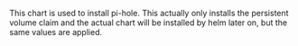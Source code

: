 This chart is used to install pi-hole. This actually only installs the persistent volume claim and the actual chart will be installed by helm later on, but the same values are applied.